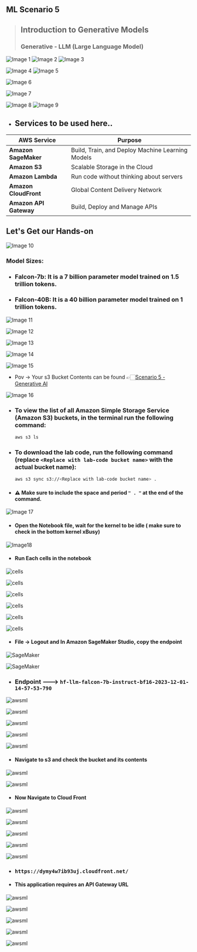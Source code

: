 ## ML Scenario 5
> ## Introduction to Generative Models
> ### Generative - LLM (Large Language Model)

![Image 1](https://github.com/Brindha-m/AWS_Games/assets/72887609/d48ccb17-bb03-4552-9fd6-8abffba78450)
![Image 2](https://github.com/Brindha-m/AWS_Games/assets/72887609/fc55d1e3-3a2a-4c7b-8968-fbebdae9065f)
![Image 3](https://github.com/Brindha-m/AWS_Games/assets/72887609/f098066b-21f6-44a1-9bd3-f89f3f534294)

![Image 4](https://github.com/Brindha-m/AWS_Games/assets/72887609/88ef0c1f-c1e5-4d44-bc15-4e780b32b854)
![Image 5](https://github.com/Brindha-m/AWS_Games/assets/72887609/39e6320b-d076-4ee9-8e04-8ce273ce8675)

![Image 6](https://github.com/Brindha-m/AWS_Games/assets/72887609/43f491bd-c88e-46c7-85d2-5dedd3a3632f)

![Image 7](https://github.com/Brindha-m/AWS_Games/assets/72887609/3f38768d-a4eb-47e9-b660-5c79569b1d53)

![Image 8](https://github.com/Brindha-m/AWS_Games/assets/72887609/36a0a159-351c-4607-9995-24715303b741)
![Image 9](https://github.com/Brindha-m/AWS_Games/assets/72887609/c7e0845c-1577-43fe-bf03-918887974d79)

- ## Services to be used here..
  
| AWS Service             | Purpose                                      |
|-------------------------|----------------------------------------------|
| **Amazon SageMaker**    | Build, Train, and Deploy Machine Learning Models |
| **Amazon S3**           | Scalable Storage in the Cloud                |
| **Amazon Lambda**    | Run code without thinking about servers     |
|**Amazon CloudFront**   | Global Content Delivery Network              |
|**Amazon API Gateway** | Build, Deploy and Manage APIs                |
  
## Let's Get our Hands-on

![Image 10](https://github.com/Brindha-m/AWS_Games/assets/72887609/c8074da6-989c-465c-9e05-7ea13f3441b6)

### Model Sizes:
  * ### Falcon-7b: It is a **7 billion** parameter model trained on 1.5 trillion tokens.
  * ### Falcon-40B: It is a **40 billion** parameter model trained on 1 trillion tokens.

![Image 11](https://github.com/Brindha-m/AWS_Games/assets/72887609/a6e1eb8b-cb8a-4d01-ad48-29f3c1b865c7)

![Image 12](https://github.com/Brindha-m/AWS_Games/assets/72887609/f81c64fb-5a46-4268-9171-d006209e547e)

![Image 13](https://github.com/Brindha-m/AWS_Games/assets/72887609/bfee7d35-1984-43cb-a94e-24126be50f20)

![Image 14](https://github.com/Brindha-m/AWS_Games/assets/72887609/1afe80c0-f3d5-4836-ac5b-16275f426377)

![Image 15]("https://github.com/Brindha-m/AWS_Games/assets/72887609/44fd49ee-c250-48ec-afda-91686643e368)

- Pov -> Your s3 Bucket Contents can be found 👉🏻[Scenario 5 - Generative AI](https://github.com/Brindha-m/AWS_Games/tree/main/Machine%20Learning%20AWS/Utils/Scenario%205%20-%20Generative%20AI%20Model)

![Image 16](https://github.com/Brindha-m/AWS_Games/assets/72887609/3b8deadc-6ba2-4f32-bb40-b34d12838c72)

- ### To view the list of all Amazon Simple Storage Service (Amazon S3) buckets, in the terminal run the following command:

    ```bash
    aws s3 ls
    ```

- ### To download the lab code, run the following command (replace `<Replace with lab-code bucket name>` with the actual bucket name):

    ```bash
    aws s3 sync s3://<Replace with lab-code bucket name> .
    ```

- #### ⚠️ Make sure to include the space and period `" . "` at the end of the command.


![Image 17](https://github.com/Brindha-m/AWS_Games/assets/72887609/a0d14445-6782-4188-87be-c3f9a9db8339)

- #### Open the Notebook file, wait for the kernel to be idle ( make sure to check in the bottom kernel xBusy)
  
![Image18](https://github.com/Brindha-m/AWS_Games/assets/72887609/c9188fa8-c0db-4717-b134-bcd5b1c2d4b0")

- #### Run Each cells in the notebook

![cells](https://github.com/Brindha-m/AWS_Games/assets/72887609/e8648681-47b0-4f64-9d0c-77aee1b0e957)

![cells](https://github.com/Brindha-m/AWS_Games/assets/72887609/a33f2c22-b0df-4240-8d8e-9f3b6acaf121)

![cells](https://github.com/Brindha-m/AWS_Games/assets/72887609/7b2f83ea-8e04-4fd1-9d4a-c1f4c4ee6e4e)

![cells](https://github.com/Brindha-m/AWS_Games/assets/72887609/c94964bd-fe07-48be-8628-ab86237a734d)

![cells](https://github.com/Brindha-m/AWS_Games/assets/72887609/f0c5f593-a53a-4f8b-bef4-1de70d1e2401)

![cells](https://github.com/Brindha-m/AWS_Games/assets/72887609/2ebf3688-0876-4770-8ad4-d7c7dfb33da4)

- #### File -> Logout and In Amazon SageMaker Studio, copy the endpoint
  
![SageMaker](https://github.com/Brindha-m/AWS_Games/assets/72887609/0259e42e-36b1-4c11-85a1-387c1843b6c1)

![SageMaker](https://github.com/Brindha-m/AWS_Games/assets/72887609/70f8b471-0c6a-4fbb-b706-79a92c89bfee)

- ###  Endpoint ---> ` hf-llm-falcon-7b-instruct-bf16-2023-12-01-14-57-53-790 `

![awsml](https://github.com/Brindha-m/AWS_Games/assets/72887609/2459743d-b3b4-44b8-9b3a-4e6c9f757ba9)

![awsml](https://github.com/Brindha-m/AWS_Games/assets/72887609/d55a798c-d23d-4fa4-abc2-b45c753fc5b7)

![awsml](https://github.com/Brindha-m/AWS_Games/assets/72887609/8dc7396d-f342-44a6-a598-ca2106fe9ce3)

![awsml](https://github.com/Brindha-m/AWS_Games/assets/72887609/f558c280-031f-4748-bb3e-ad2e60d41d9a)

![awsml](https://github.com/Brindha-m/AWS_Games/assets/72887609/65b5b32c-2b00-4477-be78-a0680181feb6)

- #### Navigate to s3 and check the bucket and its contents
![awsml](https://github.com/Brindha-m/AWS_Games/assets/72887609/c2e5e415-759f-407a-bd89-c4eae8ed8466)

![awsml](https://github.com/Brindha-m/AWS_Games/assets/72887609/3c2e4146-1477-4d31-9473-1eb4fdc148cf)

- #### Now Navigate to Cloud Front

![awsml](https://github.com/Brindha-m/AWS_Games/assets/72887609/5f6888e4-769e-4340-89f2-4f3f3c4b1333)

![awsml](https://github.com/Brindha-m/AWS_Games/assets/72887609/ea719393-46e1-4cb6-96e2-bc47d7fe9b7c)

![awsml](https://github.com/Brindha-m/AWS_Games/assets/72887609/6c58413a-1eb6-4de0-8d95-22e68f75b46a)

![awsml](https://github.com/Brindha-m/AWS_Games/assets/72887609/fe7d2d95-40de-4504-8a29-84e9c66175ea)

![awsml](https://github.com/Brindha-m/AWS_Games/assets/72887609/c0aae734-cfbc-4a70-9e44-9b2463a9f734)

- ### ` https://dymy4w7ib93uj.cloudfront.net/ `
  
- #### This application requires an API Gateway URL

![awsml](https://github.com/Brindha-m/AWS_Games/assets/72887609/235c7e13-71fe-43f3-9b24-86f1986db64c)

![awsml](https://github.com/Brindha-m/AWS_Games/assets/72887609/2c63b388-e595-44df-897e-e1b65cdcfcb9)

![awsml](https://github.com/Brindha-m/AWS_Games/assets/72887609/e2054df3-5bc4-4036-b63f-7982ab2f2df4)

![awsml](https://github.com/Brindha-m/AWS_Games/assets/72887609/0254bdb3-13d2-4535-a36e-c32af8c3faa9)

![awsml](https://github.com/Brindha-m/AWS_Games/assets/72887609/5228d617-f526-4b7d-85e9-600382e10d98)
